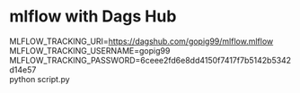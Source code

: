 # mlflow with Dags Hub
MLFLOW_TRACKING_URI=https://dagshub.com/gopig99/mlflow.mlflow \
MLFLOW_TRACKING_USERNAME=gopig99 \
MLFLOW_TRACKING_PASSWORD=6ceee2fd6e8dd4150f7417f7b5142b5342d14e57 \
python script.py
